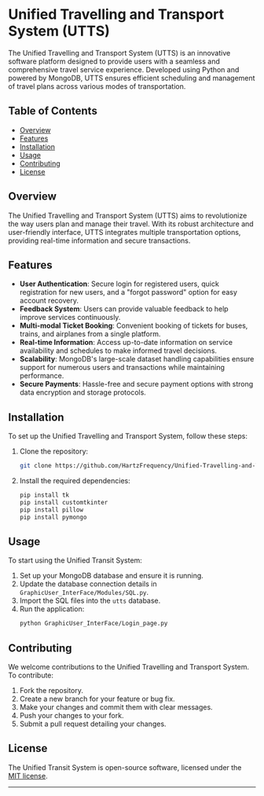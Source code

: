 # Unified Travelling and Transport System (UTTS)

The Unified Travelling and Transport System (UTTS) is an innovative software platform designed to provide users with a seamless and comprehensive travel service experience. Developed using Python and powered by MongoDB, UTTS ensures efficient scheduling and management of travel plans across various modes of transportation.

## Table of Contents

- [Overview](#overview)
- [Features](#features)
- [Installation](#installation)
- [Usage](#usage)
- [Contributing](#contributing)
- [License](#license)

## Overview

The Unified Travelling and Transport System (UTTS) aims to revolutionize the way users plan and manage their travel. With its robust architecture and user-friendly interface, UTTS integrates multiple transportation options, providing real-time information and secure transactions. 

## Features

- **User Authentication**: Secure login for registered users, quick registration for new users, and a "forgot password" option for easy account recovery.
- **Feedback System**: Users can provide valuable feedback to help improve services continuously.
- **Multi-modal Ticket Booking**: Convenient booking of tickets for buses, trains, and airplanes from a single platform.
- **Real-time Information**: Access up-to-date information on service availability and schedules to make informed travel decisions.
- **Scalability**: MongoDB's large-scale dataset handling capabilities ensure support for numerous users and transactions while maintaining performance.
- **Secure Payments**: Hassle-free and secure payment options with strong data encryption and storage protocols.

## Installation

To set up the Unified Travelling and Transport System, follow these steps:

1. Clone the repository:
    ```bash
    git clone https://github.com/HartzFrequency/Unified-Travelling-and-Transport-System.git
    ```

2. Install the required dependencies:
    ```bash
    pip install tk
    pip install customtkinter
    pip install pillow
    pip install pymongo
    ```

## Usage

To start using the Unified Transit System:

1. Set up your MongoDB database and ensure it is running.
2. Update the database connection details in `GraphicUser_InterFace/Modules/SQL.py`.
3. Import the SQL files into the `utts` database.
4. Run the application:
    ```bash
    python GraphicUser_InterFace/Login_page.py
    ```

## Contributing

We welcome contributions to the Unified Travelling and Transport System. To contribute:

1. Fork the repository.
2. Create a new branch for your feature or bug fix.
3. Make your changes and commit them with clear messages.
4. Push your changes to your fork.
5. Submit a pull request detailing your changes.

## License

The Unified Transit System is open-source software, licensed under the [MIT license](https://opensource.org/licenses/MIT).

---